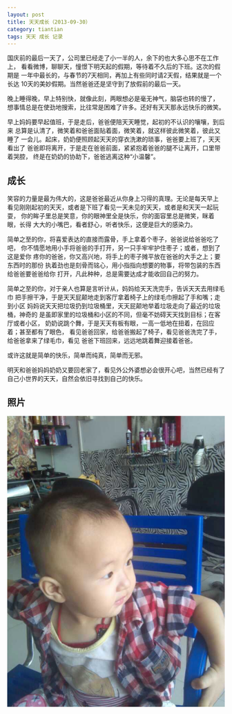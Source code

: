 ```yaml
---
layout: post
title: 天天成长（2013-09-30）
category: tiantian
tags: 天天 成长 记录
---
```


国庆前的最后一天了，公司里已经走了小一半的人，余下的也大多心思不在工作上，
看看微博，聊聊天，憧憬下明天起的假期，等待着不久后的下班。这次的假期是
一年中最长的，与春节的7天相同，再加上有些同时请2天假，结果就是一个长达
10天的美妙假期。当然爸爸还是坚守到了放假前的最后一天。

晚上睡得晚，早上特别快，就像此刻，两眼想必是毫无神气，脑袋也转的慢了，
想事情总是在使劲地搜索，比往常是困难了许多。还好有天天那永远快乐的微笑。

早上妈妈要早起值班，于是走后，爸爸便陪天天睡觉，起初的不认识的嚷嚷，到后来
总算是认清了，微笑着和爸爸面贴着面，微笑着，就这样彼此微笑着，彼此又睡了
一会儿。起床，奶奶便照顾起天天的穿衣洗漱的琐事，爸爸要上班了，天天看出了
爸爸即将离开，于是走在爸爸前面，紧紧抱着爸爸的腿不让离开，口里带着哭腔，
终是在奶奶的协助下，爸爸逃离这种“小温馨”。


## 成长

笑容的力量是最为伟大的，这是爸爸最近从你身上习得的真理。无论是每天早上
看见刚刚起初的天天，或者是下班了看见一天未见的天天，或者是和天天一起玩耍，
你的眸子里总是笑意，你的眼神里全是快乐，你的面容里总是微笑，眯着眼，长得
大大的小嘴巴，看者舒心，听者快乐，这便是巨大的感染力。

简单之至的你，将喜爱表达的直接而露骨，手上拿着个枣子，爸爸说给爸爸吃了吧，
你不情愿地用小手将爸爸的手打开，另一只手牢牢护住枣子；或者，想到了这是爱你
疼你的爸爸，你又高兴地，将手上的枣子摊平放在爸爸的大手之上；要东西时的那份
执着劲也是刻骨而铭心，用小指指向想要的物事，将带包装的东西给爸爸要爸爸给你
打开，凡此种种，总是需要达成才能收回自己的努力。

简单之至的你，对于亲人也算是言听计从，妈妈给天天洗完手，告诉天天去用绿毛巾
把手擦干净，于是天天屁颠地走到客厅拿着椅子上的绿毛巾擦起了手和嘴；走到小区
妈妈说天天把垃圾扔到垃圾桶里，天天屁颠地举着垃圾走向了最近的垃圾桶，神奇的
是虽即家里的垃圾桶和小区的不同，但毫不妨碍天天找到目标；在客厅或者小区，
奶奶说跳个舞，于是天天有板有眼，一高一低地在扭着，在回应着；甚至都有了眼色，
看见爸爸回家，给爸爸搬起了椅子，看见爸爸洗完了手，给爸爸拿来了绿毛巾，看见
爸爸下班回来，远远地跳着舞迎接着爸爸。

或许这就是简单的快乐，简单而纯真，简单而无邪。

明天和爸爸妈妈奶奶又要回老家了，看见外公外婆想必会很开心吧，当然已经有了
自己小世界的天天，自然会依旧寻找到自己的快乐。

## 照片

![tiantian](/assets/images/tiantian20130930.jpg)
